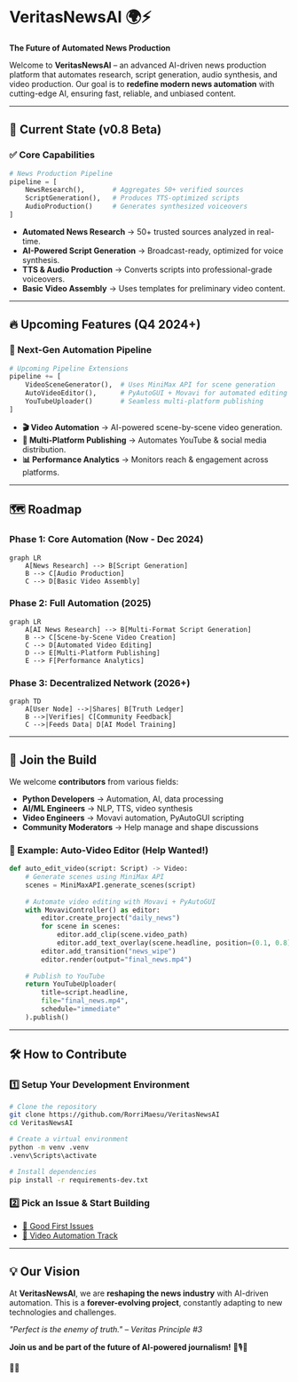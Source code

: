 # VeritasNewsAI 🌍⚡  
**The Future of Automated News Production**

Welcome to **VeritasNewsAI** – an advanced AI-driven news production platform that automates research, script generation, audio synthesis, and video production. Our goal is to **redefine modern news automation** with cutting-edge AI, ensuring fast, reliable, and unbiased content.

---

## 🚀 Current State (v0.8 Beta)  

### ✅ Core Capabilities  

```python
# News Production Pipeline
pipeline = [
    NewsResearch(),       # Aggregates 50+ verified sources
    ScriptGeneration(),   # Produces TTS-optimized scripts
    AudioProduction()     # Generates synthesized voiceovers
]
```

- **Automated News Research** → 50+ trusted sources analyzed in real-time.  
- **AI-Powered Script Generation** → Broadcast-ready, optimized for voice synthesis.  
- **TTS & Audio Production** → Converts scripts into professional-grade voiceovers.  
- **Basic Video Assembly** → Uses templates for preliminary video content.  

---

## 🔥 Upcoming Features (Q4 2024+)  

### 🚧 Next-Gen Automation Pipeline  

```python
# Upcoming Pipeline Extensions
pipeline += [
    VideoSceneGenerator(),  # Uses MiniMax API for scene generation
    AutoVideoEditor(),      # PyAutoGUI + Movavi for automated editing
    YouTubeUploader()       # Seamless multi-platform publishing
]
```

- **🎬 Video Automation** → AI-powered scene-by-scene video generation.  
- **📡 Multi-Platform Publishing** → Automates YouTube & social media distribution.  
- **📊 Performance Analytics** → Monitors reach & engagement across platforms.  

---

## 🗺️ Roadmap  

### **Phase 1: Core Automation (Now - Dec 2024)**  
```mermaid
graph LR
    A[News Research] --> B[Script Generation]
    B --> C[Audio Production]
    C --> D[Basic Video Assembly]
```

### **Phase 2: Full Automation (2025)**  
```mermaid
graph LR
    A[AI News Research] --> B[Multi-Format Script Generation]
    B --> C[Scene-by-Scene Video Creation]
    C --> D[Automated Video Editing]
    D --> E[Multi-Platform Publishing]
    E --> F[Performance Analytics]
```

### **Phase 3: Decentralized Network (2026+)**  
```mermaid
graph TD
    A[User Node] -->|Shares| B[Truth Ledger]
    B -->|Verifies| C[Community Feedback]
    C -->|Feeds Data| D[AI Model Training]
```

---

## 🤝 Join the Build  

We welcome **contributors** from various fields:  

- **Python Developers** → Automation, AI, data processing  
- **AI/ML Engineers** → NLP, TTS, video synthesis  
- **Video Engineers** → Movavi automation, PyAutoGUI scripting  
- **Community Moderators** → Help manage and shape discussions  

### 🎯 Example: Auto-Video Editor (Help Wanted!)

```python
def auto_edit_video(script: Script) -> Video:
    # Generate scenes using MiniMax API
    scenes = MiniMaxAPI.generate_scenes(script)
    
    # Automate video editing with Movavi + PyAutoGUI
    with MovaviController() as editor:
        editor.create_project("daily_news")
        for scene in scenes:
            editor.add_clip(scene.video_path)
            editor.add_text_overlay(scene.headline, position=(0.1, 0.8))  # Lower third overlay
        editor.add_transition("news_wipe")
        editor.render(output="final_news.mp4")
    
    # Publish to YouTube
    return YouTubeUploader(
        title=script.headline,
        file="final_news.mp4",
        schedule="immediate"
    ).publish()
```

---

## 🛠️ How to Contribute  

### 1️⃣ Setup Your Development Environment  

```bash
# Clone the repository
git clone https://github.com/RorriMaesu/VeritasNewsAI
cd VeritasNewsAI

# Create a virtual environment
python -m venv .venv
.venv\Scripts\activate

# Install dependencies
pip install -r requirements-dev.txt
```

### 2️⃣ Pick an Issue & Start Building  
- [📌 Good First Issues](https://github.com/RorriMaesu/VeritasNewsAI/issues?q=is%3Aopen+is%3Aissue+label%3A%22good+first+issue%22)  
- [🎥 Video Automation Track](https://github.com/RorriMaesu/VeritasNewsAI/projects/1)  

---

## 💡 Our Vision  

At **VeritasNewsAI**, we are **reshaping the news industry** with AI-driven automation. This is a **forever-evolving project**, constantly adapting to new technologies and challenges.

*"Perfect is the enemy of truth." – Veritas Principle #3*  

**Join us and be part of the future of AI-powered journalism!** 🚀🎙️📡

🚀🔥